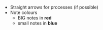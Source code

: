 - Straight arrows for processes (if possible)
- Note colours
	- BIG notes in **red**
	- small notes in **blue**
